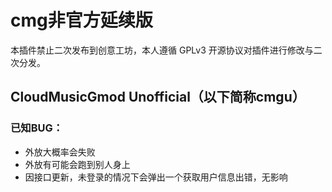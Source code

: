 # cmg非官方延续版

本插件禁止二次发布到创意工坊，本人遵循 GPLv3 开源协议对插件进行修改与二次分发。

## CloudMusicGmod Unofficial（以下简称cmgu）

### 已知BUG：
- 外放大概率会失败
- 外放有可能会跑到别人身上
- 因接口更新，未登录的情况下会弹出一个获取用户信息出错，无影响
